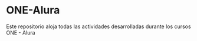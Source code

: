# ONE-Alura
Este repositorio aloja todas las actividades desarrolladas durante los cursos ONE - Alura
